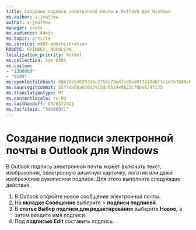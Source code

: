 ```yaml
---
title: Создание подписи электронной почты в Outlook для Windows
ms.author: v-jmathew
author: v-jmathew
manager: scotv
ms.audience: Admin
ms.topic: article
ms.service: o365-administration
ROBOTS: NOINDEX, NOFOLLOW
localization_priority: Normal
ms.collection: Adm_O365
ms.custom:
- "1200009"
- "8199"
ms.openlocfilehash: 66b7db54629319c275dc72ed7cd0ca91324040f1c1e7e7080e69c62e31a03cc2
ms.sourcegitcommit: b5f7da89a650d2915dc652449623c78be6247175
ms.translationtype: MT
ms.contentlocale: ru-RU
ms.lasthandoff: 08/05/2021
ms.locfileid: "54080471"
---
```

# <a name="create-an-email-signature-in-outlook-for-windows"></a>Создание подписи электронной почты в Outlook для Windows

В Outlook подпись электронной почты может включать текст, изображения, электронную визитную карточку, логотип или даже изображение рукописной подписи. Для этого выполните следующие действия.

1. В Outlook откройте новое сообщение электронной почты.
2. На **вкладке Сообщение** выберите   >  **подписи подписей**.
3. В **статье Выбор подписи для редактирования** выберите **Новое,** а затем введите имя подписи.
4. Под **подписью Edit** составить подпись.
